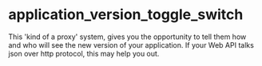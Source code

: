 # application_version_toggle_switch
This 'kind of a proxy' system, gives you the opportunity to tell them how and who will see the new version of your application. If your Web API talks json over http protocol, this may help you out.

